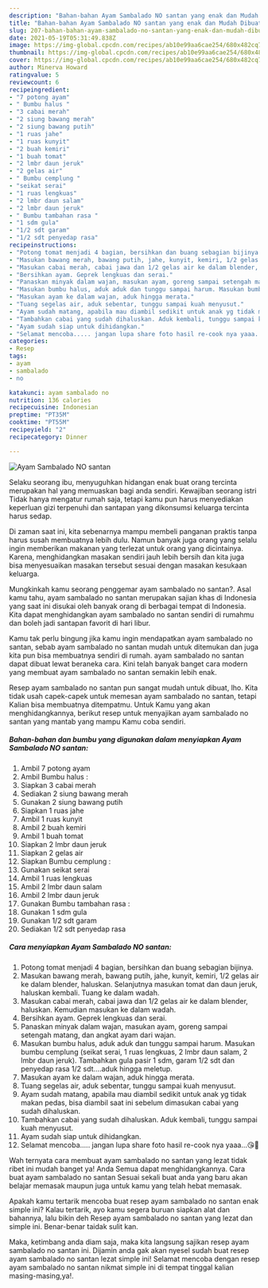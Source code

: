 ```yaml
---
description: "Bahan-bahan Ayam Sambalado NO santan yang enak dan Mudah Dibuat"
title: "Bahan-bahan Ayam Sambalado NO santan yang enak dan Mudah Dibuat"
slug: 207-bahan-bahan-ayam-sambalado-no-santan-yang-enak-dan-mudah-dibuat
date: 2021-05-19T05:31:49.838Z
image: https://img-global.cpcdn.com/recipes/ab10e99aa6cae254/680x482cq70/ayam-sambalado-no-santan-foto-resep-utama.jpg
thumbnail: https://img-global.cpcdn.com/recipes/ab10e99aa6cae254/680x482cq70/ayam-sambalado-no-santan-foto-resep-utama.jpg
cover: https://img-global.cpcdn.com/recipes/ab10e99aa6cae254/680x482cq70/ayam-sambalado-no-santan-foto-resep-utama.jpg
author: Minerva Howard
ratingvalue: 5
reviewcount: 6
recipeingredient:
- "7 potong ayam"
- " Bumbu halus "
- "3 cabai merah"
- "2 siung bawang merah"
- "2 siung bawang putih"
- "1 ruas jahe"
- "1 ruas kunyit"
- "2 buah kemiri"
- "1 buah tomat"
- "2 lmbr daun jeruk"
- "2 gelas air"
- " Bumbu cemplung "
- "seikat serai"
- "1 ruas lengkuas"
- "2 lmbr daun salam"
- "2 lmbr daun jeruk"
- " Bumbu tambahan rasa "
- "1 sdm gula"
- "1/2 sdt garam"
- "1/2 sdt penyedap rasa"
recipeinstructions:
- "Potong tomat menjadi 4 bagian, bersihkan dan buang sebagian bijinya."
- "Masukan bawang merah, bawang putih, jahe, kunyit, kemiri, 1/2 gelas air ke dalam blender, haluskan. Selanjutnya masukan tomat dan daun jeruk, haluskan kembali. Tuang ke dalam wadah."
- "Masukan cabai merah, cabai jawa dan 1/2 gelas air ke dalam blender, haluskan. Kemudian masukan ke dalam wadah."
- "Bersihkan ayam. Geprek lengkuas dan serai."
- "Panaskan minyak dalam wajan, masukan ayam, goreng sampai setengah matang, dan angkat ayam dari wajan."
- "Masukan bumbu halus, aduk aduk dan tunggu sampai harum. Masukan bumbu cemplung (seikat serai, 1 ruas lengkuas, 2 lmbr daun salam, 2 lmbr daun jeruk). Tambahkan gula pasir 1 sdm, garam 1/2 sdt dan penyedap rasa 1/2 sdt....aduk hingga meletup."
- "Masukan ayam ke dalam wajan, aduk hingga merata."
- "Tuang segelas air, aduk sebentar, tunggu sampai kuah menyusut."
- "Ayam sudah matang, apabila mau diambil sedikit untuk anak yg tidak makan pedas, bisa diambil saat ini sebelum dimasukan cabai yang sudah dihaluskan."
- "Tambahkan cabai yang sudah dihaluskan. Aduk kembali, tunggu sampai kuah menyusut."
- "Ayam sudah siap untuk dihidangkan."
- "Selamat mencoba..... jangan lupa share foto hasil re-cook nya yaaa...😘🤗"
categories:
- Resep
tags:
- ayam
- sambalado
- no

katakunci: ayam sambalado no 
nutrition: 136 calories
recipecuisine: Indonesian
preptime: "PT35M"
cooktime: "PT55M"
recipeyield: "2"
recipecategory: Dinner

---
```



![Ayam Sambalado NO santan](https://img-global.cpcdn.com/recipes/ab10e99aa6cae254/680x482cq70/ayam-sambalado-no-santan-foto-resep-utama.jpg)

Selaku seorang ibu, menyuguhkan hidangan enak buat orang tercinta merupakan hal yang memuaskan bagi anda sendiri. Kewajiban seorang istri Tidak hanya mengatur rumah saja, tetapi kamu pun harus menyediakan keperluan gizi terpenuhi dan santapan yang dikonsumsi keluarga tercinta harus sedap.

Di zaman  saat ini, kita sebenarnya mampu membeli panganan praktis tanpa harus susah membuatnya lebih dulu. Namun banyak juga orang yang selalu ingin memberikan makanan yang terlezat untuk orang yang dicintainya. Karena, menghidangkan masakan sendiri jauh lebih bersih dan kita juga bisa menyesuaikan masakan tersebut sesuai dengan masakan kesukaan keluarga. 



Mungkinkah kamu seorang penggemar ayam sambalado no santan?. Asal kamu tahu, ayam sambalado no santan merupakan sajian khas di Indonesia yang saat ini disukai oleh banyak orang di berbagai tempat di Indonesia. Kita dapat menghidangkan ayam sambalado no santan sendiri di rumahmu dan boleh jadi santapan favorit di hari libur.

Kamu tak perlu bingung jika kamu ingin mendapatkan ayam sambalado no santan, sebab ayam sambalado no santan mudah untuk ditemukan dan juga kita pun bisa membuatnya sendiri di rumah. ayam sambalado no santan dapat dibuat lewat beraneka cara. Kini telah banyak banget cara modern yang membuat ayam sambalado no santan semakin lebih enak.

Resep ayam sambalado no santan pun sangat mudah untuk dibuat, lho. Kita tidak usah capek-capek untuk memesan ayam sambalado no santan, tetapi Kalian bisa membuatnya ditempatmu. Untuk Kamu yang akan menghidangkannya, berikut resep untuk menyajikan ayam sambalado no santan yang mantab yang mampu Kamu coba sendiri.

<!--inarticleads1-->

##### Bahan-bahan dan bumbu yang digunakan dalam menyiapkan Ayam Sambalado NO santan:

1. Ambil 7 potong ayam
1. Ambil  Bumbu halus :
1. Siapkan 3 cabai merah
1. Sediakan 2 siung bawang merah
1. Gunakan 2 siung bawang putih
1. Siapkan 1 ruas jahe
1. Ambil 1 ruas kunyit
1. Ambil 2 buah kemiri
1. Ambil 1 buah tomat
1. Siapkan 2 lmbr daun jeruk
1. Siapkan 2 gelas air
1. Siapkan  Bumbu cemplung :
1. Gunakan seikat serai
1. Ambil 1 ruas lengkuas
1. Ambil 2 lmbr daun salam
1. Ambil 2 lmbr daun jeruk
1. Gunakan  Bumbu tambahan rasa :
1. Gunakan 1 sdm gula
1. Gunakan 1/2 sdt garam
1. Sediakan 1/2 sdt penyedap rasa




<!--inarticleads2-->

##### Cara menyiapkan Ayam Sambalado NO santan:

1. Potong tomat menjadi 4 bagian, bersihkan dan buang sebagian bijinya.
1. Masukan bawang merah, bawang putih, jahe, kunyit, kemiri, 1/2 gelas air ke dalam blender, haluskan. Selanjutnya masukan tomat dan daun jeruk, haluskan kembali. Tuang ke dalam wadah.
1. Masukan cabai merah, cabai jawa dan 1/2 gelas air ke dalam blender, haluskan. Kemudian masukan ke dalam wadah.
1. Bersihkan ayam. Geprek lengkuas dan serai.
1. Panaskan minyak dalam wajan, masukan ayam, goreng sampai setengah matang, dan angkat ayam dari wajan.
1. Masukan bumbu halus, aduk aduk dan tunggu sampai harum. Masukan bumbu cemplung (seikat serai, 1 ruas lengkuas, 2 lmbr daun salam, 2 lmbr daun jeruk). Tambahkan gula pasir 1 sdm, garam 1/2 sdt dan penyedap rasa 1/2 sdt....aduk hingga meletup.
1. Masukan ayam ke dalam wajan, aduk hingga merata.
1. Tuang segelas air, aduk sebentar, tunggu sampai kuah menyusut.
1. Ayam sudah matang, apabila mau diambil sedikit untuk anak yg tidak makan pedas, bisa diambil saat ini sebelum dimasukan cabai yang sudah dihaluskan.
1. Tambahkan cabai yang sudah dihaluskan. Aduk kembali, tunggu sampai kuah menyusut.
1. Ayam sudah siap untuk dihidangkan.
1. Selamat mencoba..... jangan lupa share foto hasil re-cook nya yaaa...😘🤗




Wah ternyata cara membuat ayam sambalado no santan yang lezat tidak ribet ini mudah banget ya! Anda Semua dapat menghidangkannya. Cara buat ayam sambalado no santan Sesuai sekali buat anda yang baru akan belajar memasak maupun juga untuk kamu yang telah hebat memasak.

Apakah kamu tertarik mencoba buat resep ayam sambalado no santan enak simple ini? Kalau tertarik, ayo kamu segera buruan siapkan alat dan bahannya, lalu bikin deh Resep ayam sambalado no santan yang lezat dan simple ini. Benar-benar taidak sulit kan. 

Maka, ketimbang anda diam saja, maka kita langsung sajikan resep ayam sambalado no santan ini. Dijamin anda gak akan nyesel sudah buat resep ayam sambalado no santan lezat simple ini! Selamat mencoba dengan resep ayam sambalado no santan nikmat simple ini di tempat tinggal kalian masing-masing,ya!.

